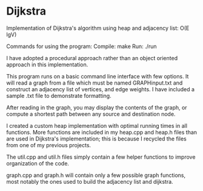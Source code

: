 # Dijkstra
Implementation of Dijkstra's algorithm using heap and adjacency list: O(E lgV)

Commands for using the program:
   Compile: make
   Run: ./run

I have adopted a procedural approach rather than an object oriented approach in this implementation.

This program runs on a basic command line interface with few options. It will read a graph from a file which must be named
GRAPHinput.txt and construct an adjacency list of vertices, and edge weights. I have included a sample .txt file to
demonstrate formatting.

After reading in the graph, you may display the contents of the graph, or compute a shortest path between any source and 
destination node.

I created a custom heap implementation with optimal running times in all functions. More functions are included in my heap.cpp
and heap.h files than are used in Dijkstra's implementation; this is because I recycled the files from one of my previous
projects.

The util.cpp and util.h files simply contain a few helper functions to improve organization of the code.

graph.cpp and graph.h will contain only a few possible graph functions, most notably the ones used to build the adjacency list
and dijkstra.
